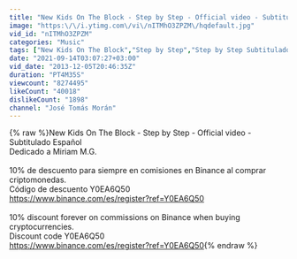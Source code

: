 ```yaml
---
title: "New Kids On The Block - Step by Step - Official video - Subtitulado Español"
image: "https:\/\/i.ytimg.com\/vi\/nITMhO3ZPZM\/hqdefault.jpg"
vid_id: "nITMhO3ZPZM"
categories: "Music"
tags: ["New Kids On The Block","Step by Step","Step by Step Subtitulado Español"]
date: "2021-09-14T03:07:27+03:00"
vid_date: "2013-12-05T20:46:35Z"
duration: "PT4M35S"
viewcount: "8274495"
likeCount: "40018"
dislikeCount: "1898"
channel: "José Tomás Morán"
---
```

{% raw %}New Kids On The Block - Step by Step - Official video - Subtitulado Español<br />Dedicado a Miriam M.G.<br /><br />10% de descuento para siempre en comisiones en Binance al comprar criptomonedas.<br />Código de descuento Y0EA6Q50<br /><a rel="nofollow" target="blank" href="https://www.binance.com/es/register?ref=Y0EA6Q50">https://www.binance.com/es/register?ref=Y0EA6Q50</a><br /><br />10% discount forever on commissions on Binance when buying cryptocurrencies.<br />Discount code Y0EA6Q50<br /><a rel="nofollow" target="blank" href="https://www.binance.com/es/register?ref=Y0EA6Q50">https://www.binance.com/es/register?ref=Y0EA6Q50</a>{% endraw %}
